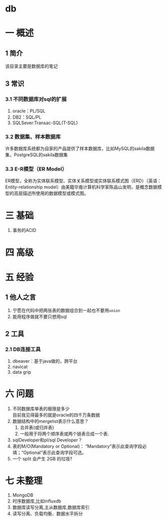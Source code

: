 # db
# 一 概述
## 1 简介
该目录主要是数据库的笔记

## 3 常识
### 3.1 不同数据库对sql的扩展
1. oracle：PL/SQL
1. DB2：SQL/PL
1. SQLSever:Transac-SQL(T-SQL)

### 3.2 数据集、样本数据库
许多数据库系统都为自家的产品提供了样本数据库，比如MySQL的sakila数据集，PostgreSQL的sakila数据集

### 3.3 E-R模型（ER Model）
ER模型，全称为实体联系模型、实体关系模型或实体联系模式图（ERD）（英语：Entity-relationship model）由美籍华裔计算机科学家陈品山发明，是概念数据模型的高层描述所使用的数据模型或模式图。

# 三 基础
1. 事务的ACID

# 四 高级


# 五 经验
## 1 他人之言
1. 宁愿在代码中把两张表的数据组合到一起也不要用`union`
2. 能用程序做就不要只想用sql

## 2 工具
### 2.1 DB连接工具
1. dbeaver：基于java做的，跨平台
2. navicat
3. data grip

# 六 问题
1. 不同数据库单表的极限是多少  
    目前我见得最多的就是oracle的四千万条数据
2. 数据结构中的mergelist表示什么意思？
    1. 合并表(或归并表)
    2. 一般用于将两个顺序表或两个链表合成一个表.
3. sqlDeveloper和pl/sql Developer？
4. 表的M/O(Mandatory or Optional)： “Mandatory”表示此查询字段必填；“Optional”表示此查询字段可选。
5. 一个 split 会产生 2GB 的垃圾?

# 七 未整理
1. MongoDB 
2. 时序数据库,比如influxdb
3. 数据库读写分离,主从数据库,数据库索引
4. 读写分离、负载均衡、数据水平拆分

